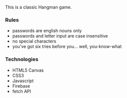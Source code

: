 This is a classic Hangman game.
### Rules

* passwords are english nouns only
* passwords and letter input are case insensitive
* no special characters
* you've got six tries before you... well, you-know-what

### Technologies

* HTML5 Canvas
* CSS3
* Javascript
* Firebase
* fetch API